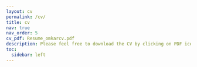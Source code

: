 ```yaml
---
layout: cv
permalink: /cv/
title: cv
nav: true
nav_order: 5
cv_pdf: Resume_omkarcv.pdf
description: Please feel free to download the CV by clicking on PDF icon
toc:
  sidebar: left
---
```

